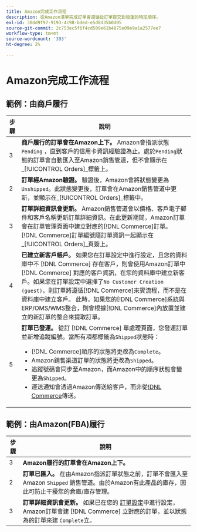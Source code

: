 ```yaml
---
title: Amazon完成工作流程
description: 從Amazon清單完成訂單會遵循從訂單提交到發運的特定順序。
exl-id: 30dd9f97-9193-4c98-bded-e5d8d35b0d05
source-git-commit: 2c753ec5f6f4cd509e61b4875e09e9a1a2577ee7
workflow-type: tm+mt
source-wordcount: '393'
ht-degree: 2%

---
```


# Amazon完成工作流程

## 範例：由商戶履行

| 步驟 | 說明 |
|----|----|
| 3 | **商戶履行的訂單會在Amazon上下。** Amazon會指派狀態 `Pending` ，直到客戶的信用卡資訊經驗證為止。處於`Pending`狀態的訂單會自動匯入至Amazon銷售管道，但不會顯示在&#x200B;_[!UICONTROL Orders]_標籤上。 |
| 2 | **訂單經Amazon驗證。** 驗證後，Amazon會將狀態變更為 `Unshipped`。此狀態變更後，訂單會在Amazon銷售管道中更新，並顯示在&#x200B;_[!UICONTROL Orders]_標籤中。 |
| 3 | **訂單詳細資訊會更新。** Amazon銷售管道會以價格、客戶電子郵件和客戶名稱更新訂單詳細資訊。在此更新期間，Amazon訂單會在訂單管理頁面中建立對應的[!DNL Commerce]訂單。 [!DNL Commerce]訂單編號隨訂單資訊一起顯示在&#x200B;_[!UICONTROL Orders]_頁簽上。 |
| 4 | **已建立新客戶帳戶。** 如果您在訂單設定中進行設定，且您的資料庫中不 [!DNL Commerce] 存在客戶，則會使用Amazon訂單中 [!DNL Commerce] 對應的客戶資訊，在您的資料庫中建立新客戶。如果您在訂單設定中選擇了`No Customer Creation (guest)`，則訂單將遵循[!DNL Commerce]來賓流程，而不是在資料庫中建立客戶。 此時，如果您的[!DNL Commerce]系統與ERP/OMS/WMS整合，則會根據[!DNL Commerce]內放置並建立的新訂單的整合來提取訂單。 |
| 5 | **訂單已發運。** 從訂 [!DNL Commerce] 單處理頁面，您發運訂單並新增追蹤編號。當所有項都標籤為`Shipped`狀態時：<ul><li>[!DNL Commerce]順序的狀態將更改為`Complete`。</li><li>Amazon銷售渠道訂單的狀態將更改為`Shipped`。</li><li>追蹤號碼會同步至Amazon，而Amazon中的順序狀態會變更為`Shipped`。</li><li>運送通知會透過Amazon傳送給客戶，而非從[!DNL Commerce](根據Amazon的政策)傳送。 |

## 範例：由Amazon(FBA)履行

| 步驟 | 說明 |
|---|---|
| 3 | **Amazon履行的訂單會在Amazon上下。** |
| 2 | **訂單已匯入。** 在由Amazon指派訂單狀態之前，訂單不會匯入至Amazon `Shipped` 銷售管道。由於Amazon有此產品的庫存，因此可防止干擾您的倉庫/庫存管理。 |
| 3 | **訂單詳細資訊會更新。** 如果已在您的 [訂單設定](./order-settings.md)中進行設定，Amazon訂單會建 [!DNL Commerce] 立對應的訂單，並以狀態為的訂單來建 `Complete`立。 |
